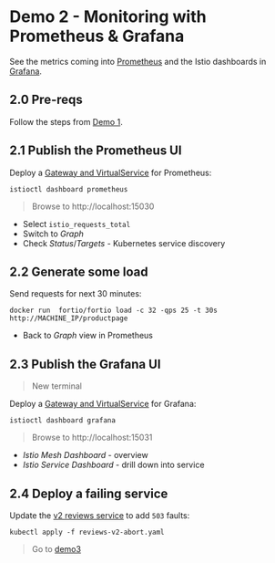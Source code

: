 # Demo 2 - Monitoring with Prometheus & Grafana

See the metrics coming into [Prometheus](https://prometheus.io) and the Istio dashboards in [Grafana](https://grafana.com).

## 2.0 Pre-reqs

Follow the steps from [Demo 1](../demo1/README.md).

## 2.1 Publish the Prometheus UI

Deploy a [Gateway and VirtualService](prometheus.yaml) for Prometheus:

```
istioctl dashboard prometheus
```

> Browse to http://localhost:15030

- Select `istio_requests_total`
- Switch to _Graph_
- Check _Status_/_Targets_ - Kubernetes service discovery

## 2.2 Generate some load

Send requests for next 30 minutes:

```
docker run  fortio/fortio load -c 32 -qps 25 -t 30s http://MACHINE_IP/productpage
```

- Back to _Graph_ view in Prometheus

## 2.3 Publish the Grafana UI

> New terminal

Deploy a [Gateway and VirtualService](grafana.yaml) for Grafana:

```
istioctl dashboard grafana
```

> Browse to http://localhost:15031

 - _Istio Mesh Dashboard_ - overview
 - _Istio Service Dashboard_ - drill down into service 

## 2.4 Deploy a failing service

Update the [v2 reviews service](reviews-v2-abort.yaml) to add `503` faults:

```
kubectl apply -f reviews-v2-abort.yaml
```

> Go to [demo3](../demo3/README.md)